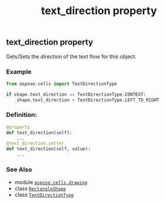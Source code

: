 ﻿---
title: text_direction property
second_title: Aspose.Cells for Python via .NET API References
description: 
type: docs
weight: 930
url: /aspose.cells.drawing/rectangleshape/text_direction/
is_root: false
---

## text_direction property


Gets/Sets the direction of the text flow for this object.

### Example 


```python
from aspose.cells import TextDirectionType

if shape.text_direction == TextDirectionType.CONTEXT:
    shape.text_direction = TextDirectionType.LEFT_TO_RIGHT

```
### Definition:
```python
@property
def text_direction(self):
    ...
@text_direction.setter
def text_direction(self, value):
    ...
```

### See Also
* module [`aspose.cells.drawing`](../../)
* class [`RectangleShape`](/cells/python-net/aspose.cells.drawing/rectangleshape)
* class [`TextDirectionType`](/cells/python-net/aspose.cells/textdirectiontype)

